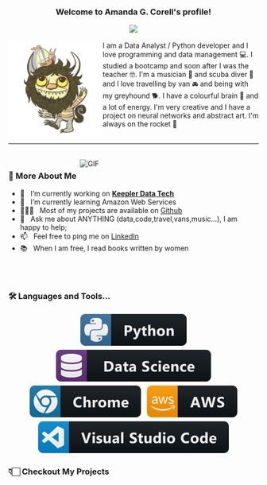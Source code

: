
<h3 align="center">
  Welcome to Amanda G. Corell's profile!
</h3>
<p align="center">
  <a href="https://github.com/DenverCoder1/readme-typing-svg"><img src="https://readme-typing-svg.herokuapp.com/?color=%23AF34C9&lines=I+love+python,+dive+and+greyhounds"></a>
</p>

<img align="left" src="https://github.com/amandagcorell/amandagcorell/blob/master/images/carol-max.png" width="190">
<!-- Typing SVG by DenverCoder1 - https://github.com/DenverCoder1/readme-typing-svg -->


I am a Data Analyst / Python developer and I love programming and data management 💻. I studied a bootcamp and soon after I was the teacher 🤓. I'm a musician 🎸 and scuba diver 🤿 and I love travelling by van 🚘 and being with my greyhound 🐕. I have a colourful brain 🧠 and a lot of energy.
I'm very creative and I have a project on neural networks and abstract art. I'm always on the rocket 🚀
<br/>
<br/>
<hr/>
<br/>
<img align="right" alt="GIF" src="https://media.giphy.com/media/TObbUke0z8Mo/giphy.gif" width="360px"/>

### 🧐 More About Me

- 🔭 &nbsp; I’m currently working on [**Keepler Data Tech**](https://keepler.io/)
- 🌱 &nbsp; I’m currently learning Amazon Web Services
- 👨🏻‍💻 &nbsp; Most of my projects are available on [Github](https://github.com/amandagcorell?tab=repositories)
- 💬 &nbsp; Ask me about ANYTHING (data,code,travel,vans,music...), I am happy to help;
- 📫 &nbsp; Feel free to ping me on [LinkedIn](https://www.linkedin.com/in/amandagcorell/)
- 📚 &nbsp; When I am free, I read books written by women

<br>
<br>

### 🛠 Languages and Tools...

<p align="center">
  <!-- For more icons please follow  https://github.com/MikeCodesDotNET/ColoredBadges -->

  <img src="https://raw.githubusercontent.com/8bithemant/8bithemant/master/svg/dev/languages/python.svg" alt="python" style="vertical-align:top; margin:4px">
  <img src="https://raw.githubusercontent.com/8bithemant/8bithemant/master/svg/dev/misc/datascience.svg" alt="datascience" style="vertical-align:top; margin:4px">
  <img src="https://raw.githubusercontent.com/8bithemant/8bithemant/master/svg/dev/misc/chrome.svg" alt="chrome" style="vertical-align:top; margin:4px">
  <img src="https://raw.githubusercontent.com/8bithemant/8bithemant/master/svg/dev/services/aws.svg" alt="aws" style="vertical-align:top; margin:4px">
  <img src="https://raw.githubusercontent.com/8bithemant/8bithemant/master/svg/dev/tools/visualstudio_code.svg" alt="vscode" style="vertical-align:top; margin:4px">
</p>

### 👇🏻 Checkout My Projects 
